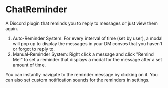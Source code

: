 # ChatReminder

A Discord plugin that reminds you to reply to messages or just view them again. 

1. Auto-Reminder System: For every interval of time (set by user), a modal will pop up to display the messages in your DM convos that you haven't or forgot to reply to.
2. Manual-Reminder System: Right click a message and click "Remind Me!" to set a reminder that displays a modal for the message
   after a set amount of time. 

You can instantly navigate to the reminder message by clicking on it. You can also set custom notification sounds for the reminders in settings.
